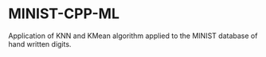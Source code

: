 # MINIST-CPP-ML
Application of KNN and KMean algorithm applied to the MINIST database of hand written digits.
